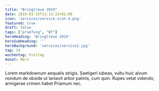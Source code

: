 ```yaml
---
title: "Bringtreue 2019"
date: 2019-03-15T13:13:22+01:00
icon: 'services/service-icon-4.png'
featured: true
draft: false
tags: ["pruefung", "BT"]
heroHeading: 'Bringtreue 2019'
heroSubHeading: ''
heroBackground: 'services/service2.jpg'
tag: 14
wochentag: Freitag
monat: März
---
```


Lorem markdownum aequalis strigis. Saetigeri iubeas, vultu huic alvum nondum
de obside ut laniavit arbor palmis, cum quin. Rupes vetat videndo, armigerae
crimen habet Priamum nec.

